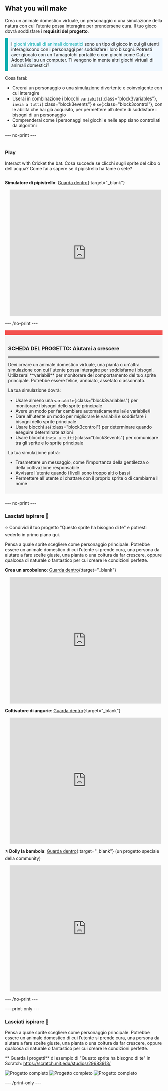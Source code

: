 ## What you will make

Crea un animale domestico virtuale, un personaggio o una simulazione della natura con cui l’utente possa interagire per prendersene cura. Il tuo gioco dovrà soddisfare i **requisiti del progetto**.

<p style="border-left: solid; border-width:10px; border-color: #0faeb0; background-color: aliceblue; padding: 10px;">
I <span style="color: #0faeb0">giochi virtuali di animali domestici</span> sono un tipo di gioco in cui gli utenti interagiscono con i personaggi per soddisfare i loro bisogni. Potresti aver giocato con un Tamagotchi portatile o con giochi come Catz e Adopt Me! su un computer. Ti vengono in mente altri giochi virtuali di animali domestici?
</p>

Cosa farai:
+ Creerai un personaggio o una simulazione divertente e coinvolgente con cui interagire
+ Userai in combinazione i blocchi `variabili`{:class="block3variables"}, `invia a tutti`{:class="block3events"} e `se`{:class="block3control"}, con le abilità che hai già acquisito, per permettere all’utente di soddisfare i bisogni di un personaggio
+ Comprenderai come i personaggi nei giochi e nelle app siano controllati da algoritmi

--- no-print ---

<div style="display: flex; flex-wrap: wrap">
<div style="flex-basis: 200px; flex-grow: 1">

### Play

Interact with Cricket the bat. Cosa succede se clicchi sugli sprite del cibo o dell'acqua? Come fai a sapere se il pipistrello ha fame o sete?

</div>
<div>

**Simulatore di pipistrello**: [Guarda dentro](https://scratch.mit.edu/projects/530008968/editor){:target="_blank"}
<div class="scratch-preview" style="margin-left: 15px;">
  <iframe allowtransparency="true" width="485" height="402" src="https://scratch.mit.edu/projects/embed/530008968/?autostart=false" frameborder="0"></iframe>
</div>

</div>
</div>

--- /no-print ---

<div style="border-top: 15px solid #f3524f; background-color: whitesmoke; margin-bottom: 20px; padding: 10px;">

### SCHEDA DEL PROGETTO: Aiutami a crescere
<hr style="border-top: 2px solid black;">
Devi creare un animale domestico virtuale, una pianta o un'altra simulazione con cui l'utente possa interagire per soddisfarne i bisogni. Utilizzerai **variabili** per monitorare del comportamento del tuo sprite principale. Potrebbe essere felice, annoiato, assetato o assonnato. 

La tua simulazione dovrà:
+ Usare almeno una `variabile`{:class="block3variables"} per monitorare i bisogni dello sprite principale
+ Avere un modo per far cambiare automaticamente la/le variabile/i
+ Dare all'utente un modo per migliorare le variabili e soddisfare i bisogni dello sprite principale
+ Usare blocchi `se`{:class="block3control"} per determinare quando eseguire determinate azioni
+ Usare blocchi `invia a tutti`{:class="block3events"} per comunicare tra gli sprite e lo sprite principale

La tua simulazione potrà:
+ Trasmettere un messaggio, come l'importanza della gentilezza o della coltivazione responsabile
+ Avvisare l'utente quando i livelli sono troppo alti o bassi
+ Permettere all'utente di chattare con il proprio sprite o di cambiarne il nome
</div>

--- no-print ---

### Lasciati ispirare 💭

⭐ Condividi il tuo progetto "Questo sprite ha bisogno di te" e potresti vederlo in primo piano qui.

Pensa a quale sprite scegliere come personaggio principale. Potrebbe essere un animale domestico di cui l’utente si prende cura, una persona da aiutare a fare scelte giuste, una pianta o una coltura da far crescere, oppure qualcosa di naturale o fantastico per cui creare le condizioni perfette.

**Crea un arcobaleno**: [Guarda dentro](https://scratch.mit.edu/projects/530034441/editor){:target="_blank"}
<div class="scratch-preview" style="margin-left: 15px;">
  <iframe allowtransparency="true" width="485" height="402" src="https://scratch.mit.edu/projects/embed/530034441/?autostart=false" frameborder="0"></iframe>
</div>

**Coltivatore di angurie**: [Guarda dentro](https://scratch.mit.edu/projects/531858794/editor){:target="_blank"}
<div class="scratch-preview" style="margin-left: 15px;">
  <iframe allowtransparency="true" width="485" height="402" src="https://scratch.mit.edu/projects/embed/531858794/?autostart=false" frameborder="0"></iframe>
</div>

**⭐ Dolly la bambola**: [Guarda dentro](https://scratch.mit.edu/projects/799871118/editor){:target="_blank"} (un progetto speciale della community)
<div class="scratch-preview" style="margin-left: 15px;">
  <iframe allowtransparency="true" width="485" height="402" src="https://scratch.mit.edu/projects/embed/799871118/?autostart=false" frameborder="0"></iframe>
</div>

--- /no-print ---

--- print-only ---

### Lasciati ispirare 💭

Pensa a quale sprite scegliere come personaggio principale. Potrebbe essere un animale domestico di cui l’utente si prende cura, una persona da aiutare a fare scelte giuste, una pianta o una coltura da far crescere, oppure qualcosa di naturale o fantastico per cui creare le condizioni perfette.

** Guarda i progetti** di esempio di "Questo sprite ha bisogno di te" in Scratch: https://scratch.mit.edu/studios/29683913/

![Progetto completo](images/bat-project.png) ![Progetto completo](images/watermelon-project.png) ![Progetto completo](images/rainbow-project.png)

--- /print-only ---


